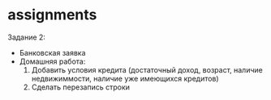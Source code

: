 # assignments

Задание 2:
- Банковская заявка
- Домашняя работа:
  1. Добавить условия кредита (достаточный доход, возраст, наличие недвижиммости, наличие уже имеющихся кредитов)
  2. Сделать перезапись строки

